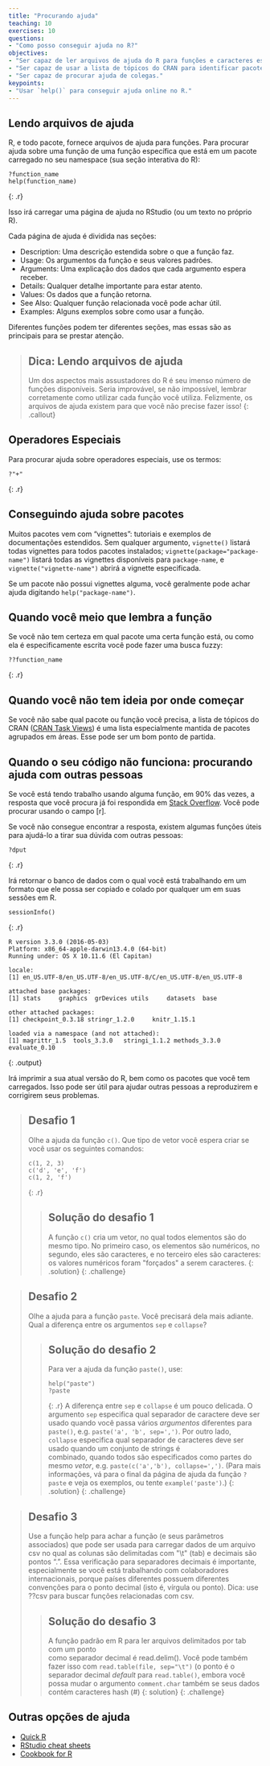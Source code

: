 ```yaml
---
title: "Procurando ajuda"
teaching: 10
exercises: 10
questions:
- "Como posso conseguir ajuda no R?"
objectives:
- "Ser capaz de ler arquivos de ajuda do R para funções e caracteres especiais."
- "Ser capaz de usar a lista de tópicos do CRAN para identificar pacotes que possam resolver um problema."
- "Ser capaz de procurar ajuda de colegas."
keypoints:
- "Usar `help()` para conseguir ajuda online no R."
---
```





## Lendo arquivos de ajuda
R, e todo pacote, fornece arquivos de ajuda para funções. Para procurar ajuda sobre uma função de uma função específica que está em um pacote carregado no seu namespace (sua seção interativa do R):


~~~
?function_name
help(function_name)
~~~
{: .r}

Isso irá carregar uma página de ajuda no RStudio (ou um texto no próprio R).

Cada página de ajuda é dividida nas seções:

 - Description: Uma descrição estendida sobre o que a função faz.
 - Usage: Os argumentos da função e seus valores padrões.
 - Arguments: Uma explicação dos dados que cada argumento espera receber.
 - Details: Qualquer detalhe importante para estar atento.
 - Values: Os dados que a função retorna.
 - See Also: Qualquer função relacionada você pode achar útil.
 - Examples: Alguns exemplos sobre como usar a função.

Diferentes funções podem ter diferentes seções, mas essas são as principais para se prestar atenção.

> ## Dica: Lendo arquivos de ajuda
>
> Um dos aspectos mais assustadores do R é seu imenso número de funções disponíveis. 
> Seria improvável, se não impossível, lembrar corretamente como utilizar cada função
> você utiliza. Felizmente, os arquivos de ajuda existem para que você não precise 
> fazer isso!
{: .callout}

## Operadores Especiais
Para procurar ajuda sobre operadores especiais, use os termos:


~~~
?"+"
~~~
{: .r}

## Conseguindo ajuda sobre pacotes

Muitos pacotes vem com “vignettes”: tutoriais e exemplos de documentações estendidos. Sem qualquer argumento, `vignette()` listará todas vignettes para todos pacotes instalados; `vignette(package="package-name")` listará todas as vignettes disponíveis para `package-name`, e `vignette("vignette-name")` abrirá a vignette especificada.

Se um pacote não possui vignettes alguma, você geralmente pode achar ajuda digitando `help("package-name")`.

## Quando você meio que lembra a função

Se você não tem certeza em qual pacote uma certa função está, ou como ela é especificamente escrita você pode fazer uma busca fuzzy:


~~~
??function_name
~~~
{: .r}

## Quando você não tem ideia por onde começar

Se você não sabe qual pacote ou função você precisa, a lista de tópicos do CRAN ([CRAN Task Views](https://cran.r-project.org/web/views/)) é uma lista especialmente mantida de pacotes agrupados em áreas. Esse pode ser um bom ponto de partida.

## Quando o seu código não funciona: procurando ajuda com outras pessoas

Se você está tendo trabalho usando alguma função, em  90% das vezes, a resposta que você procura já foi respondida em [Stack Overflow](http://stackoverflow.com/). Você pode procurar usando o campo [r].

Se você não consegue encontrar a resposta, existem algumas funções úteis para ajudá-lo a tirar sua dúvida com outras pessoas:


~~~
?dput
~~~
{: .r}

Irá retornar o banco de dados com o qual você está trabalhando em um formato que ele possa ser copiado e colado por qualquer um em suas sessões em R.


~~~
sessionInfo()
~~~
{: .r}



~~~
R version 3.3.0 (2016-05-03)
Platform: x86_64-apple-darwin13.4.0 (64-bit)
Running under: OS X 10.11.6 (El Capitan)

locale:
[1] en_US.UTF-8/en_US.UTF-8/en_US.UTF-8/C/en_US.UTF-8/en_US.UTF-8

attached base packages:
[1] stats     graphics  grDevices utils     datasets  base     

other attached packages:
[1] checkpoint_0.3.18 stringr_1.2.0     knitr_1.15.1     

loaded via a namespace (and not attached):
[1] magrittr_1.5  tools_3.3.0   stringi_1.1.2 methods_3.3.0 evaluate_0.10
~~~
{: .output}

Irá imprimir a sua atual versão do R, bem como os pacotes que você tem carregados. Isso pode ser útil para ajudar outras pessoas a reproduzirem e corrigirem seus problemas.

> ## Desafio 1
>
> Olhe a ajuda da função `c()`. Que tipo de vetor você espera criar se você usar os
> seguintes comandos:
> 
> ~~~
> c(1, 2, 3)
> c('d', 'e', 'f')
> c(1, 2, 'f')
> ~~~
> {: .r}
> > ## Solução do desafio 1
> >
> > A função `c()` cria um vetor, no qual todos elementos são do mesmo tipo. No
> > primeiro caso, os elementos são numéricos, no segundo, eles são caracteres, e no
> > terceiro eles são caracteres: os valores numéricos foram "forçados" a serem
> > caracteres.
> {: .solution}
{: .challenge}

> ## Desafio 2
>
> Olhe a ajuda para a função `paste`. Você precisará dela mais adiante. Qual a
> diferença entre os argumentos `sep` e `collapse`?
>
> > ## Solução do desafio 2
> >
> > Para ver a ajuda da função `paste()`, use:
> > 
> > ~~~
> > help("paste")
> > ?paste
> > ~~~
> > {: .r}
> > A diferença entre `sep` e `collapse` é um pouco
> > delicada. O argumento `sep` especifica qual separador de caractere deve ser usado
> > quando você passa vários *argumentos* diferentes para `paste()`,
> > e.g. `paste('a', 'b', sep=',')`. Por outro lado, `collapse` especifica
> > qual separador de caracteres deve ser usado quando um conjunto de strings é  
> > combinado, quando todos são especificados como partes do mesmo *vetor*,
> > e.g. `paste(c('a','b'), collapse=',')`. (Para mais informações,
> > vá para o final da página de ajuda da função `?paste` e veja os
> > exemplos, ou tente `example('paste')`.)
> {: .solution}
{: .challenge}

> ## Desafio 3
> Use a função help para achar a função (e seus parâmetros associados) que pode ser
> usada para carregar dados de um arquivo csv no qual as colunas são delimitadas com
> "\t" (tab) e decimais são pontos “.”. Essa verificação para separadores decimais é
> importante, especialmente se você está trabalhando com colaboradores internacionais,
> porque países diferentes possuem diferentes convenções para o ponto decimal (isto é,
> vírgula ou ponto). Dica: use ??csv para buscar funções relacionadas com csv.
> > ## Solução do desafio 3
> >
> > A função padrão em R para ler arquivos delimitados por tab com um ponto  
> > como separador decimal é read.delim(). Você pode também fazer isso com
> > `read.table(file, sep="\t")` (o ponto é o separador decimal *default*
> > para `read.table()`, embora você possa mudar o argumento 
> > `comment.char` também se seus dados contém
> > caracteres hash (#)
> {: solution}
{: .challenge}

## Outras opções de ajuda

* [Quick R](http://www.statmethods.net/)
* [RStudio cheat sheets](http://www.rstudio.com/resources/cheatsheets/)
* [Cookbook for R](http://www.cookbook-r.com/)
